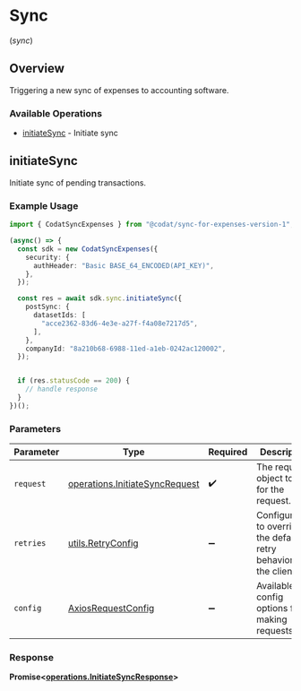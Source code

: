 # Sync
(*sync*)

## Overview

Triggering a new sync of expenses to accounting software.

### Available Operations

* [initiateSync](#initiatesync) - Initiate sync

## initiateSync

Initiate sync of pending transactions.

### Example Usage

```typescript
import { CodatSyncExpenses } from "@codat/sync-for-expenses-version-1";

(async() => {
  const sdk = new CodatSyncExpenses({
    security: {
      authHeader: "Basic BASE_64_ENCODED(API_KEY)",
    },
  });

  const res = await sdk.sync.initiateSync({
    postSync: {
      datasetIds: [
        "acce2362-83d6-4e3e-a27f-f4a08e7217d5",
      ],
    },
    companyId: "8a210b68-6988-11ed-a1eb-0242ac120002",
  });


  if (res.statusCode == 200) {
    // handle response
  }
})();
```

### Parameters

| Parameter                                                                        | Type                                                                             | Required                                                                         | Description                                                                      |
| -------------------------------------------------------------------------------- | -------------------------------------------------------------------------------- | -------------------------------------------------------------------------------- | -------------------------------------------------------------------------------- |
| `request`                                                                        | [operations.InitiateSyncRequest](../../models/operations/initiatesyncrequest.md) | :heavy_check_mark:                                                               | The request object to use for the request.                                       |
| `retries`                                                                        | [utils.RetryConfig](../../models/utils/retryconfig.md)                           | :heavy_minus_sign:                                                               | Configuration to override the default retry behavior of the client.              |
| `config`                                                                         | [AxiosRequestConfig](https://axios-http.com/docs/req_config)                     | :heavy_minus_sign:                                                               | Available config options for making requests.                                    |


### Response

**Promise<[operations.InitiateSyncResponse](../../models/operations/initiatesyncresponse.md)>**

